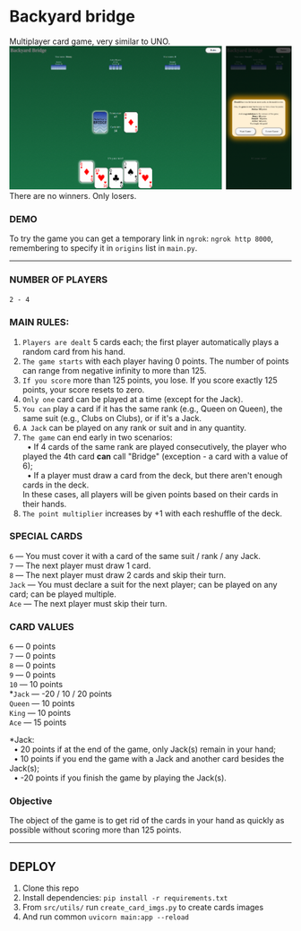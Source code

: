 # Backyard bridge
Multiplayer card game, very similar to UNO.
![](/src/static/readme.png)
There are no winners. Only losers.

### DEMO
To try the game you can get a temporary link in `ngrok`: `ngrok http 8000`,  
remembering to specify it in `origins` list in `main.py`.

---

### NUMBER OF PLAYERS
`2 - 4`

### MAIN RULES:
1) `Players are dealt` 5 cards each; the first player automatically plays a random card from his hand.  
2) `The game starts` with each player having 0 points. The number of points can range from negative infinity to more than 125.  
3) `If you score` more than 125 points, you lose. If you score exactly 125 points, your score resets to zero.  
4) `Only one` card can be played at a time (except for the Jack).  
5) `You can` play a card if it has the same rank (e.g., Queen on Queen), the same suit (e.g., Clubs on Clubs), or if it's a Jack.  
6) `A Jack` can be played on any rank or suit and in any quantity.  
7) `The game` can end early in two scenarios:  
  &nbsp;&nbsp;• If 4 cards of the same rank are played consecutively, the player who played the 4th card <b>can</b> call "Bridge" (exception - a card with a value of 6);  
  &nbsp;&nbsp;• If a player must draw a card from the deck, but there aren't enough cards in the deck.  
In these cases, all players will be given points based on their cards in their hands.  
8) `The point multiplier` increases by +1 with each reshuffle of the deck.  

### SPECIAL CARDS
`6` — You must cover it with a card of the same suit / rank / any Jack.  
`7` — The next player must draw 1 card.  
`8` — The next player must draw 2 cards and skip their turn.  
`Jack` — You must declare a suit for the next player; can be played on any card; can be played multiple.  
`Ace` — The next player must skip their turn.  

### CARD VALUES
`6` — 0 points  
`7` — 0 points  
`8` — 0 points  
`9` — 0 points  
`10` — 10 points  
*`Jack` — -20 / 10 / 20 points  
`Queen` — 10 points  
`King` — 10 points  
`Ace` — 15 points

*Jack:  
  &nbsp;&nbsp;• 20 points if at the end of the game, only Jack(s) remain in your hand;  
  &nbsp;&nbsp;• 10 points if you end the game with a Jack and another card besides the Jack(s);  
  &nbsp;&nbsp;• -20 points if you finish the game by playing the Jack(s).

### Objective
The object of the game is to get rid of the cards in your hand as quickly as possible without scoring more than 125 points.

---
## DEPLOY
1) Clone this repo
2) Install dependencies: `pip install -r requirements.txt`
3) From `src/utils/` run `create_card_imgs.py` to create cards images
4) And run common `uvicorn main:app --reload`